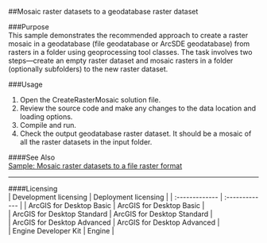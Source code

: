 ##Mosaic raster datasets to a geodatabase raster dataset

###Purpose  
This sample demonstrates the recommended approach to create a raster mosaic in a geodatabase (file geodatabase or ArcSDE geodatabase) from rasters in a folder using geoprocessing tool classes. The task involves two steps—create an empty raster dataset and mosaic rasters in a folder (optionally subfolders) to the new raster dataset.  


###Usage
1. Open the CreateRasterMosaic solution file.  
1. Review the source code and make any changes to the data location and loading options.  
1. Compile and run.  
1. Check the output geodatabase raster dataset. It should be a mosaic of all the raster datasets in the input folder.  







####See Also  
[Sample: Mosaic raster datasets to a file raster format](../../../Net/Raster/CreateFileRasterDatasetMosaic)  


---------------------------------

####Licensing  
| Development licensing | Deployment licensing | 
| :------------- | :------------- | 
| ArcGIS for Desktop Basic | ArcGIS for Desktop Basic |  
| ArcGIS for Desktop Standard | ArcGIS for Desktop Standard |  
| ArcGIS for Desktop Advanced | ArcGIS for Desktop Advanced |  
| Engine Developer Kit | Engine |  


